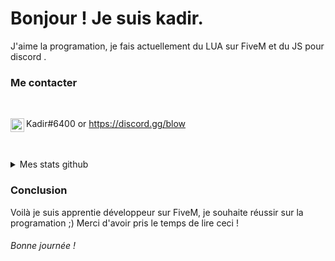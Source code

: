 # Bonjour ! Je suis kadir.

J'aime la programation, je fais actuellement du LUA sur FiveM et du JS pour discord .

### Me contacter

<br/>

<img align="left" alt="My discord" width="22px" src="https://cdn.jsdelivr.net/npm/simple-icons@v3/icons/discord.svg"> Kadir#6400 or https://discord.gg/blow
 
 <br />

<br/>

<details> 
  <summary>Mes stats github</summary>

  <br />
  
  [![Kadir github stats](https://github-readme-stats.vercel.app/api?username=Kadir-FiveM)](https://github.com/Kadir-FiveM?tab=repositories)

  [![Top Langs](https://github-readme-stats.vercel.app/api/top-langs/?username=Kadir-FiveM)](https://github.com/Kadir-FiveM?tab=repositories)
  
</details>

### Conclusion

Voilà je suis apprentie développeur sur FiveM, je souhaite réussir sur la programation ;)
Merci d'avoir pris le temps de lire ceci ! 

###### Bonne journée !
